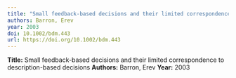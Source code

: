 ```yaml
---
title: "Small feedback-based decisions and their limited correspondence to description-based decisions"
authors: Barron, Erev
year: 2003
doi: 10.1002/bdm.443
url: https://doi.org/10.1002/bdm.443
---
```

**Title:** Small feedback-based decisions and their limited correspondence to description-based decisions
**Authors:** Barron, Erev
**Year:** 2003